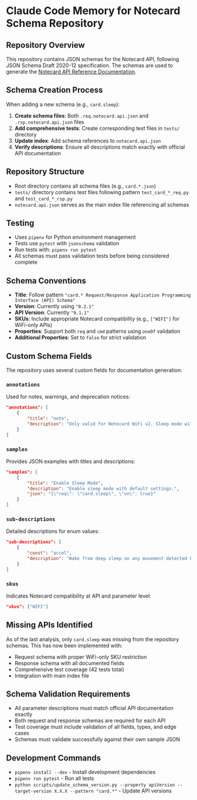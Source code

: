 # Claude Code Memory for Notecard Schema Repository

## Repository Overview
This repository contains JSON schemas for the Notecard API, following JSON Schema Draft 2020-12 specification. The schemas are used to generate the [Notecard API Reference Documentation](https://dev.blues.io/api-reference/).

## Schema Creation Process
When adding a new schema (e.g., `card.sleep`):

1. **Create schema files**: Both `.req.notecard.api.json` and `.rsp.notecard.api.json` files
2. **Add comprehensive tests**: Create corresponding test files in `tests/` directory
3. **Update index**: Add schema references to `notecard.api.json`
4. **Verify descriptions**: Ensure all descriptions match exactly with official API documentation

## Repository Structure
- Root directory contains all schema files (e.g., `card.*.json`)
- `tests/` directory contains test files following pattern `test_card_*_req.py` and `test_card_*_rsp.py`
- `notecard.api.json` serves as the main index file referencing all schemas

## Testing
- Uses `pipenv` for Python environment management
- Tests use `pytest` with `jsonschema` validation
- Run tests with: `pipenv run pytest`
- All schemas must pass validation tests before being considered complete

## Schema Conventions
- **Title**: Follow pattern `"card.* Request/Response Application Programming Interface (API) Schema"`
- **Version**: Currently using `"0.2.1"`
- **API Version**: Currently `"9.1.1"`
- **SKUs**: Include appropriate Notecard compatibility (e.g., `["WIFI"]` for WiFi-only APIs)
- **Properties**: Support both `req` and `cmd` patterns using `oneOf` validation
- **Additional Properties**: Set to `false` for strict validation

## Custom Schema Fields
The repository uses several custom fields for documentation generation:

### `annotations`
Used for notes, warnings, and deprecation notices:
```json
"annotations": [
    {
        "title": "note",
        "description": "Only valid for Notecard WiFi v2. Sleep mode will not activate while USB-connected."
    }
]
```

### `samples`
Provides JSON examples with titles and descriptions:
```json
"samples": [
    {
        "title": "Enable Sleep Mode",
        "description": "Enable sleep mode with default settings.",
        "json": "{\"req\": \"card.sleep\", \"on\": true}"
    }
]
```

### `sub-descriptions`
Detailed descriptions for enum values:
```json
"sub-descriptions": [
    {
        "const": "accel",
        "description": "Wake from deep sleep on any movement detected by the onboard accelerometer."
    }
]
```

### `skus`
Indicates Notecard compatibility at API and parameter level:
```json
"skus": ["WIFI"]
```

## Missing APIs Identified
As of the last analysis, only `card.sleep` was missing from the repository schemas. This has now been implemented with:
- Request schema with proper WiFi-only SKU restriction
- Response schema with all documented fields
- Comprehensive test coverage (42 tests total)
- Integration with main index file

## Schema Validation Requirements
- All parameter descriptions must match official API documentation exactly
- Both request and response schemas are required for each API
- Test coverage must include validation of all fields, types, and edge cases
- Schemas must validate successfully against their own sample JSON

## Development Commands
- `pipenv install --dev` - Install development dependencies
- `pipenv run pytest` - Run all tests
- `python scripts/update_schema_version.py --property apiVersion --target-version X.X.X --pattern "card.*"` - Update API versions